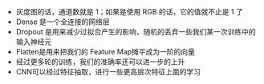 -  灰度图的话，通道数就是 1；如果是使用 RGB 的话，它的值就不止是 1 了
- Dense 是一个全连接的网络层
- Dropout 是用来减少过拟合产生的影响，随机的丢弃一些我们某一次训练中的输入神经元
- Flatten是用来把我们的 Feature Map摊平成为一阶的向量
- 经过更多轮的训练，我们的准确率还可以进一步的上升
- CNN可以经过特征抽取，进行一些更高层次特征上面的学习